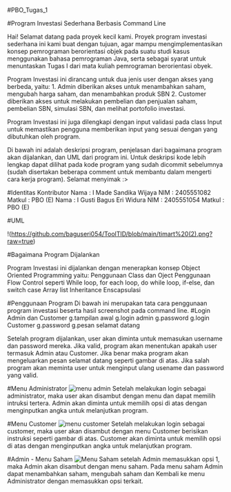 #PBO_Tugas_1

#Program Investasi Sederhana Berbasis Command Line

Hai! Selamat datang pada proyek kecil kami. Proyek program investasi sederhana ini kami buat dengan tujuan, agar mampu mengimplementasikan konsep pemrograman berorientasi objek pada suatu
studi kasus menggunakan bahasa pemrograman Java, serta sebagai syarat untuk menuntaskan Tugas I dari mata kuliah pemrograman berorientasi obyek.

Program Investasi ini dirancang untuk dua jenis user dengan akses yang berbeda, yaitu:
	1. Admin diberikan akses untuk menambahkan saham, mengubah harga saham, dan menambahkan produk SBN
	2. Customer diberikan akses untuk melakukan pembelian dan penjualan saham, pembelian SBN, simulasi SBN, dan melihat portofolio investasi.

Program Investasi ini juga dilengkapi dengan input validasi pada class Input untuk memastikan pengguna memberikan input yang sesuai dengan yang dibutuhkan oleh program.

Di bawah ini adalah deskripsi program, penjelasan dari bagaimana program akan dijalankan, dan UML dari program ini. Untuk deskripsi kode lebih lengkap dapat dilihat pada kode program yang sudah dicommit sebelumnya (sudah disertakan beberapa comment untuk membantu dalam mengerti cara kerja program). Selamat menyimak :>

#Identitas Kontributor
	Nama : I Made Sandika Wijaya NIM : 2405551082 Matkul : PBO (E)
	Nama : I Gusti Bagus Eri Widura NIM : 2405551054 Matkul : PBO (E)

#UML

!(https://github.com/baguseri054/ToolTID/blob/main/timart%20(2).png?raw=true)

#Bagaimana Program Dijalankan

Program Investasi ini dijalankan dengan menerapkan konsep Object Oriented Programming yaitu:
	Penggunaan Class dan Oject
	Penggunaan Flow Control seperti While loop, for each loop, do while loop, if-else, dan switch case
	Array list
	Inheritance
	Enscapsulasi

#Penggunaan Program
Di bawah ini merupakan tata cara penggunaan program investasi beserta hasil screenshot pada command line.
#Login Admin dan Customer
g.tampilan awal
g.login admin
g.password
g.login Customer
g.password
g.pesan selamat datang

Setelah program dijalankan, user akan diminta untuk memasukan username dan password mereka. Jika valid, program akan menentukan apakah user termasuk Admin atau Customer. Jika benar maka program akan mengeluarkan pesan selamat datang seperti gambar di atas. Jika salah program akan meminta user untuk menginput ulang usename dan password yang valid.

#Menu Administrator
![menu admin]()
Setelah melakukan login sebagai administrator, maka user akan disambut dengan menu dan dapat memilih intruksi tertera. Admin akan diminta untuk memilih opsi di atas dengan menginputkan angka untuk melanjutkan program.

#Menu Customer
![menu customer]()
Setelah melakukan login sebagai customer, maka user akan disambut dengan menu Customer berisikan instruksi seperti gambar di atas. Customer akan diminta untuk memilih opsi di atas dengan menginputkan angka untuk melanjutkan program.

#Admin - Menu Saham
![Menu Saham]()
setelah Admin memasukkan opsi 1, maka Admin akan disambut dengan menu saham. Pada menu saham Admin dapat menambahkan saham, mengubah saham dan Kembali ke menu Administrator dengan memasukkan opsi terkait.


